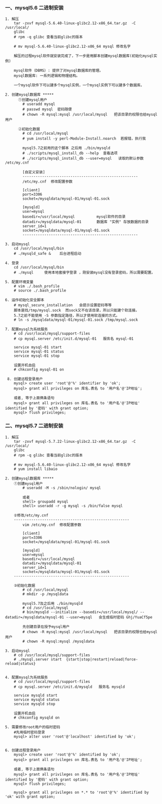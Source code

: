 ### 一、mysql5.6 二进制安装

	1. 解压
		tar -zxvf mysql-5.6.40-linux-glibc2.12-x86_64.tar.gz  -C /usr/local/
		glibc
		# rpm -q glibc 查看当前glibc的版本
		
		# mv mysql-5.6.40-linux-glibc2.12-x86_64 mysql 修改名字
		
		解压的过程mysql软件就安装完成了，下一步是用脚本创建mysql数据库(初始化mysql实例)

		mysql软件（DBMS）: 提供了对mysql数据库的管理。
		mysql数据库: 一系列逻辑和物理结构。
		
		一个mysql软件下可以建多个mysql实例，一个mysql实例下可以建多个数据库。
				
	2. 创建mysql数据库 *****
		  ①创建mysql用户
			# useradd mysql
			# passwd mysql  密码随便
			# chown -R mysql:mysql /usr/local/mysql   把该目录的权限也给mysql用户
			
	 	  ②初始化数据
	 	    # cd /usr/local/mysql
	 		# yum install -y perl-Module-Install.noarch  若报错，执行我
	 		
	 		mysql5.7之前用的这个脚本 之后用 ./bin/mysqld
	 		# ./scripts/mysql_install_db --help  查看选项
			# ./scripts/mysql_install_db --user=mysql   读取的默认参数 /etc/my.cnf
			
			[自定义安装]  
			-----------------------------------------------------
			/etc/my.cnf  修改配置参数
			
			[client]    
			port=3306
			socket=/mysqldata/mysql-01/mysql-01.sock
			
			[mysqld]
			user=mysql  
			basedir=/usr/local/mysql  	      mysql软件的目录
			datadir=/mysqldata/mysql-01	      数据库 "实例" 存放数据的目录
			server_id=1
			socket=/mysqldata/mysql-01/mysql-01.sock
			-----------------------------------------------------
			
	3. 启动mysql
		cd /usr/local/mysql/bin
		# ./mysqld_safe &    后台进程启动
		
	4. 登录
	    cd /usr/local/mysql/bin
	    # ./mysql     使用本地套接字登录 ，刚安装mysql没有登录密码，所以需要配置。
	
	5. 配置环境变量
		# vim ./.bash_profile 
		# source ./.bash_profile 
		
	6. 运作初始化安全脚本
		# mysql_secure_installation   会提示设置密码等等
		脚本是找/tmp/mysql.sock  而sock又不在该目录，所以只能建个软连接。
		5.7之前不能使用 -S 参数指定路径，所以才使用软连接的方式。
		# ln -s /mysqldata/mysql-01/mysql-01.sock /tmp/mysql.sock

	7. 配置mysql为系统服务
		# cd /usr/local/mysql/support-files
		# cp mysql.server /etc/init.d/mysql-01   服务名 mysql-01

		service mysql-01 start
		service mysql-01 status
		service mysql-01 stop
		
		设置开机自启
		# chkconfig mysql-01 on
		
	 8. 创建远程登录用户
	    mysql> create user 'root'@'%' identifier by 'ok';
	    mysql> grant all privileges on 库名.表名 to '用户名'@'IP地址';
	    
	    或者, 等于上面俩条语句 
	    mysql> grant all privileges on 库名.表名 to '用户名'@'IP地址' identified by '密码'	with grant option;
	    mysql> flush privileges;



### 二、mysql5.7 二进制安装
	1. 解压
		tar -zxvf mysql-5.7.22-linux-glibc2.12-x86_64.tar.gz  -C /usr/local/
		glibc
		# rpm -q glibc 查看当前glibc的版本
		
		# mv mysql-5.6.40-linux-glibc2.12-x86_64 mysql 修改名字
		# yum install libaio
		
    2. 创建mysql数据库 *****
    	①创建mysql用户
			# useradd -M -s /sbin/nologin/ mysql   
			
			或者
			shell> groupadd mysql
			shell> useradd -r -g mysql -s /bin/false mysql
		
		②修改/etc/my.cnf	
		-----------------------------------------------------
			vim /etc/my.cnf  修改配置参数
			
			[client]    
			port=3306
			socket=/mysqldata/mysql-01/mysql-01.sock
			
			[mysqld]
			user=mysql  
			basedir=/usr/local/mysql  	      
			datadir=/mysqldata/mysql-01	      
			server_id=1
			socket=/mysqldata/mysql-01/mysql-01.sock
		-----------------------------------------------------
		
		③初始化数据
			# cd /usr/local/mysql
			# mkdir -p /mysqldata
				
	 		mysql5.7及之后用 ./bin/mysqld
	 		# cd /usr/local/mysql
    	    # bin/mysqld --initialize --basedir=/usr/local/mysql/ --datadir=/mysqldata/mysql-01 --user=mysql   会生成临时密码 Ghj/YuaCf5pe
    	
    		先创建目录在授予mysql用户
    		# chown -R mysql:mysql /usr/local/mysql   把该目录的权限也给mysql用户
    		# chown -R mysql:mysql /mysqldata
    
    3. 启动mysql
		# cd /usr/local/mysql/support-files
		# ./mysql.server start  {start|stop|restart|reload|force-reload|status} 
		
		
    4. 配置mysql为系统服务
		# cd /usr/local/mysql/support-files
		# cp mysql.server /etc/init.d/mysqld   服务名 mysqld

		service mysqld start
		service mysqld status
		service mysqld stop
		
		设置开机自启
		# chkconfig mysqld on    

    5. 需要修改root用户的临时密码
    	#先用临时密码登录
		mysql> alter user 'root'@'localhost' identified by 'ok';


    6. 创建远程登录用户
	    mysql> create user 'root'@'%' identified by 'ok';
	    mysql> grant all privileges on 库名.表名 to '用户名'@'IP地址';
	    
	    或者, 等于上面俩条语句 
	    mysql> grant all privileges on 库名.表名 to '用户名'@'IP地址' identified by '密码'	with grant option;
	    mysql> flush privileges; 
	    
	    mysql> grant all privileges on *.* to 'root'@'%' identified by 'ok' with grant option;

  
	
	
	